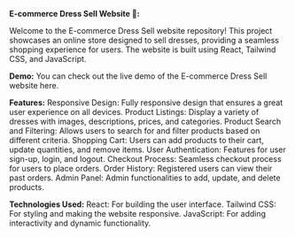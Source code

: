 **E-commerce Dress Sell Website 🛒:**

Welcome to the E-commerce Dress Sell website repository!
This project showcases an online store designed to sell dresses, providing a seamless shopping experience for users. 
The website is built using React, Tailwind CSS, and JavaScript.


**Demo:**
You can check out the live demo of the E-commerce Dress Sell website here.

**Features:**
Responsive Design: Fully responsive design that ensures a great user experience on all devices.
Product Listings: Display a variety of dresses with images, descriptions, prices, and categories.
Product Search and Filtering: Allows users to search for and filter products based on different criteria.
Shopping Cart: Users can add products to their cart, update quantities, and remove items.
User Authentication: Features for user sign-up, login, and logout.
Checkout Process: Seamless checkout process for users to place orders.
Order History: Registered users can view their past orders.
Admin Panel: Admin functionalities to add, update, and delete products.



**Technologies Used:**
React: For building the user interface.
Tailwind CSS: For styling and making the website responsive.
JavaScript: For adding interactivity and dynamic functionality.
